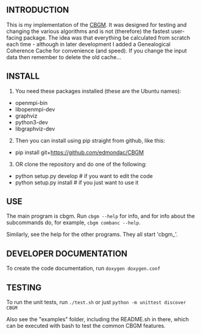 INTRODUCTION
------------
This is my implementation of the [CBGM](https://www.uni-muenster.de/INTF/Genealogical_method.html).
It was designed for testing and changing the various algorithms and is not (therefore) the fastest
user-facing package. The idea was that everything be calculated from scratch each time - although
in later development I added a Genealogical Coherence Cache for convenience (and speed). If you 
change the input data then remember to delete the old cache...

INSTALL
-------
1. You need these packages installed (these are the Ubuntu names):
 - openmpi-bin
 - libopenmpi-dev
 - graphviz
 - python3-dev
 - libgraphviz-dev
2. Then you can install using pip straight from github, like this:
 - pip install git+https://github.com/edmondac/CBGM
3. OR clone the repository and do one of the following:
 - python setup.py develop  # if you want to edit the code
 - python setup.py install  # if you just want to use it 

USE
---
The main program is cbgm.
Run `cbgm --help` for info, and for info about the subcommands do, for example,
`cbgm combanc --help`.

Similarly, see the help for the other programs. They all start 'cbgm_'.

DEVELOPER DOCUMENTATION
---
To create the code documentation, run `doxygen doxygen.conf`

TESTING
---
To run the unit tests, run `./test.sh` or just `python -m unittest discover CBGM`

Also see the "examples" folder, including the README.sh in there, which can be executed
with bash to test the common CBGM features.

